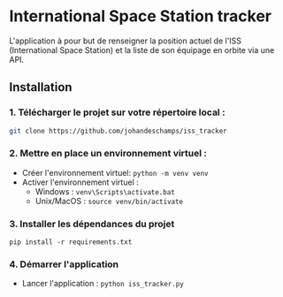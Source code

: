 # International Space Station tracker

L'application à pour but de renseigner la position actuel de l'ISS (International Space Station) 
et la liste de son équipage en orbite via une API.

## Installation

### 1. Télécharger le projet sur votre répertoire local : 
   ```bash
   git clone https://github.com/johandeschamps/iss_tracker
   ```
  
### 2. Mettre en place un environnement virtuel :
* Créer l'environnement virtuel: `python -m venv venv`
* Activer l'environnement virtuel :
    * Windows : `venv\Scripts\activate.bat`
    * Unix/MacOS : `source venv/bin/activate`
    
### 3. Installer les dépendances du projet
```
pip install -r requirements.txt
```
### 4. Démarrer l'application
* Lancer l'application : `python iss_tracker.py`